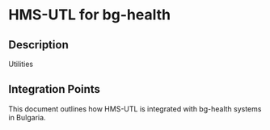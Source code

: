 # HMS-UTL for bg-health

## Description

Utilities

## Integration Points

This document outlines how HMS-UTL is integrated with bg-health systems in Bulgaria.

